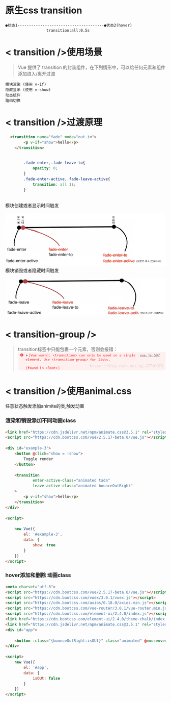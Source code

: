 # 原生css transition

```
●状态1--------------------------------------●状态2(hover)                        
                  transition:all:0.5s
```

# < transition />使用场景

> Vue 提供了 transition 的封装组件，在下列情形中，可以给任何元素和组件添加进入/离开过渡

```
模块渲染 (使用 v-if)
隐藏显示 (使用 v-show)
动态组件
路由切换

```


# < transition />过渡原理

```html
  <transition name="fade" mode="out-in">
        <p v-if="show">hello</p>
    </transition>
```
```css

        .fade-enter,.fade-leave-to{
            opacity: 0;
        }
        .fade-enter-active,.fade-leave-active{
            transition: all 1s;
        }
   
```
模块创建或者显示时间触发

![](2.png)
模块销毁或者隐藏时间触发

![](3.png)






# < transition-group />

> transition标签中只能包裹一个元素，否则会报错：
> ![](1.png)

# < transition />使用animal.css

任意状态触发添加animite的类,触发动画

### 渲染和销毁添加不同动画class

```html
<link href="https://cdn.jsdelivr.net/npm/animate.css@3.5.1" rel="stylesheet" type="text/css">
<script src="https://cdn.bootcss.com/vue/2.5.17-beta.0/vue.js"></script>

<div id="example-3">
    <button @click="show = !show">
        Toggle render
    </button>

    <transition
            enter-active-class="animated tada"
            leave-active-class="animated bounceOutRight"
    >
        <p v-if="show">hello</p>
    </transition>
</div>

<script>

    new Vue({
        el: '#example-3',
        data: {
            show: true
        }
    })
</script>
```

### hover添加和删除 动画class

```html
<meta charset="utf-8">
<script src="https://cdn.bootcss.com/vue/2.5.17-beta.0/vue.js"></script>
<script src="https://cdn.bootcss.com/vuex/3.0.1/vuex.js"></script>
<script src="https://cdn.bootcss.com/axios/0.18.0/axios.min.js"></script>
<script src="https://cdn.bootcss.com/vue-router/3.0.1/vue-router.min.js"></script>
<script src="https://cdn.bootcss.com/element-ui/2.4.0/index.js"></script>
<link href="https://cdn.bootcss.com/element-ui/2.4.0/theme-chalk/index.css" rel="stylesheet">
<link href="https://cdn.jsdelivr.net/npm/animate.css@3.5.1" rel="stylesheet" type="text/css">
<div id="app">

    <button :class="{bounceOutRight:isOUt}" class="animated" @mouseover="isOUt=!isOUt">btn</button>
</div>

<script>
    new Vue({
        el: '#app',
        data: {
            isOUt: false
        }
    })
</script>

```

